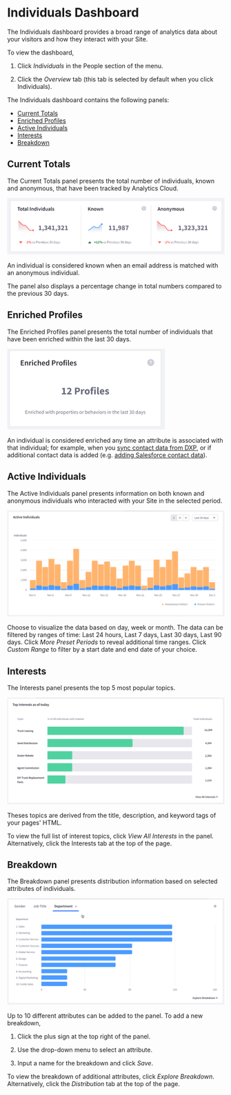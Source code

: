 # Individuals Dashboard

The Individuals dashboard provides a broad range of analytics data about your visitors and how they interact with your Site.

To view the dashboard,

1. Click _Individuals_ in the People section of the menu.

1. Click the _Overview_ tab (this tab is selected by default when you click Individuals).

The Individuals dashboard contains the following panels:

* [Current Totals](#current-totals)
* [Enriched Profiles](#enriched-profiles)
* [Active Individuals](#active-individuals)
* [Interests](#interests)
* [Breakdown](#breakdown)

## Current Totals

The Current Totals panel presents the total number of individuals, known and anonymous, that have been tracked by Analytics Cloud. 

![The Current Totals panel presents total numbers for visitors to your Site.](./individuals-dashboard/images/01.png)

An individual is considered known when an email address is matched with an anonymous individual.

The panel also displays a percentage change in total numbers compared to the previous 30 days.

## Enriched Profiles

The Enriched Profiles panel presents the total number of individuals that have been enriched within the last 30 days.

![The Enriched Profiles panel presents the total number of individuals who have been enriched.](./individuals-dashboard/images/02.png)

An individual is considered enriched any time an attribute is associated with that individual; for example, when you [sync contact data from DXP](../getting-started/connecting-data-sources/tracking-sites-and-individuals-using-properties.md#syncing-contacts-to-a-property), or if additional contact data is added (e.g. [adding Salesforce contact data](../individuals/adding-a-salesforce-data-source.md)).

## Active Individuals

The Active Individuals panel presents information on both known and anonymous individuals who interacted with your Site in the selected period.

![The Active Individuals panel presents a chart of individuals over time who have interacted with the Site.](./individuals-dashboard/images/03.png)

Choose to visualize the data based on day, week or month. The data can be filtered by ranges of time: Last 24 hours, Last 7 days, Last 30 days, Last 90 days. Click *More Preset Periods* to reveal additional time ranges. Click *Custom Range* to filter by a start date and end date of your choice.

## Interests

The Interests panel presents the top 5 most popular topics. 

![The Interests panel presents a chart of popular topics.](./individuals-dashboard/images/04.png)

Theses topics are derived from the title, description, and keyword tags of your pages' HTML.

To view the full list of interest topics, click *View All Interests* in the panel. Alternatively, click the Interests tab at the top of the page. 

## Breakdown

The Breakdown panel presents distribution information based on selected attributes of individuals.

![The Breakdown panel presents distribution information based on selected attributes.](./individuals-dashboard/images/05.png)

Up to 10 different attributes can be added to the panel. To add a new breakdown,

1. Click the plus sign at the top right of the panel. 

1. Use the drop-down menu to select an attribute. 

1. Input a name for the breakdown and click *Save*.

To view the breakdown of additional attributes, click *Explore Breakdown*. Alternatively, click the _Distribution_ tab at the top of the page.

